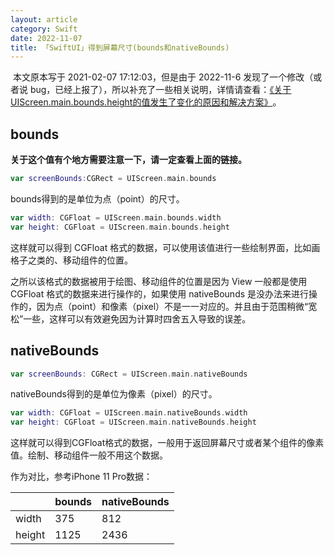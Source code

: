 ```yaml
---
layout: article
category: Swift
date: 2022-11-07
title: 「SwiftUI」得到屏幕尺寸(bounds和nativeBounds)
---
```

<!-- excerpt-start -->
​
本文原本写于 2021-02-07 17:12:03，但是由于 2022-11-6 发现了一个修改（或者说 bug，已经上报了），所以补充了一些相关说明，详情请查看：[《关于UIScreen.main.bounds.height的值发生了变化的原因和解决方案》​​​​​​](/_blogs/2022-11-07-%E5%85%B3%E4%BA%8EUIScreen.main.bounds.height%E7%9A%84%E5%80%BC%E5%8F%91%E7%94%9F%E4%BA%86%E5%8F%98%E5%8C%96%E7%9A%84%E5%8E%9F%E5%9B%A0%E5%92%8C%E8%A7%A3%E5%86%B3%E6%96%B9%E6%A1%88.md)​。

## bounds

**关于这个值有个地方需要注意一下，请一定查看上面的链接。**

```swift
var screenBounds:CGRect = UIScreen.main.bounds
```

bounds得到的是单位为点（point）的尺寸。

```swift
var width: CGFloat = UIScreen.main.bounds.width
var height: CGFloat = UIScreen.main.bounds.height
```

这样就可以得到 CGFloat 格式的数据，可以使用该值进行一些绘制界面，比如画格子之类的、移动组件的位置。

之所以该格式的数据被用于绘图、移动组件的位置是因为 View 一般都是使用 CGFloat 格式的数据来进行操作的，如果使用 nativeBounds 是没办法来进行操作的，因为点（point）和像素（pixel）不是一一对应的。并且由于范围稍微“宽松”一些，这样可以有效避免因为计算时四舍五入导致的误差。

## nativeBounds

```swift
var screenBounds: CGRect = UIScreen.main.nativeBounds
```

nativeBounds得到的是单位为像素（pixel）的尺寸。

```swift
var width: CGFloat = UIScreen.main.nativeBounds.width
var height: CGFloat = UIScreen.main.nativeBounds.height
```

这样就可以得到CGFloat格式的数据，一般用于返回屏幕尺寸或者某个组件的像素值。绘制、移动组件一般不用这个数据。

作为对比，参考iPhone 11 Pro数据：

|  | bounds | nativeBounds |
|-|-|-|
| width | 375 |	812 |
| height | 1125 | 2436 |